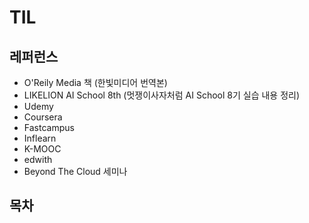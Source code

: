 # TIL
## 레퍼런스
* O'Reily Media 책 (한빛미디어 번역본)
* LIKELION AI School 8th (멋쟁이사자처럼 AI School 8기 실습 내용 정리)
* Udemy  
* Coursera
* Fastcampus
* Inflearn
* K-MOOC
* edwith
* Beyond The Cloud 세미나 

## 목차
